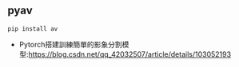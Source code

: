 


## pyav


```
pip install av
```







- Pytorch搭建訓練簡單的影象分割模型:https://blog.csdn.net/qq_42032507/article/details/103052193






